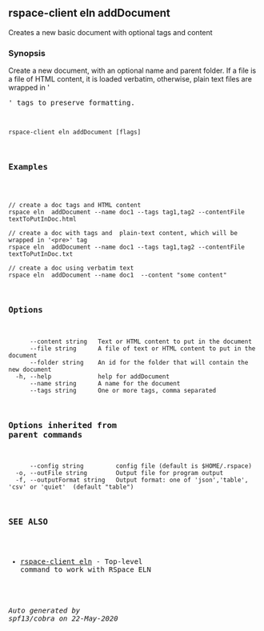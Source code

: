 ## rspace-client eln addDocument

Creates a new basic document with optional tags and content

### Synopsis

Create a new document, with an optional name and parent folder.
If a file is a file of HTML content, it is loaded verbatim, otherwise, plain text files are wrapped in '<pre>'
tags to preserve formatting.
	

```
rspace-client eln addDocument [flags]
```

### Examples

```

// create a doc tags and HTML content
rspace eln  addDocument --name doc1 --tags tag1,tag2 --contentFile textToPutInDoc.html

// create a doc with tags and  plain-text content, which will be wrapped in '<pre>' tag
rspace eln  addDocument --name doc1 --tags tag1,tag2 --contentFile textToPutInDoc.txt

// create a doc using verbatim text
rspace eln  addDocument --name doc1  --content "some content"

```

### Options

```
      --content string   Text or HTML content to put in the document
      --file string      A file of text or HTML content to put in the document
      --folder string    An id for the folder that will contain the new document
  -h, --help             help for addDocument
      --name string      A name for the document
      --tags string      One or more tags, comma separated
```

### Options inherited from parent commands

```
      --config string         config file (default is $HOME/.rspace)
  -o, --outFile string        Output file for program output
  -f, --outputFormat string   Output format: one of 'json','table', 'csv' or 'quiet'  (default "table")
```

### SEE ALSO

* [rspace-client eln](rspace-client_eln.md)	 - Top-level command to work with RSpace ELN

###### Auto generated by spf13/cobra on 22-May-2020
